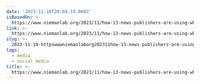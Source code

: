 ```yaml
---
date: '2023-11-10T20:04:19.000Z'
isBasedOn: >-
  https://www.niemanlab.org/2023/11/how-13-news-publishers-are-using-whatsapp-channels/
link: >-
  https://www.niemanlab.org/2023/11/how-13-news-publishers-are-using-whatsapp-channels/
slug: >-
  2023-11-10-httpswwwniemanlaborg202311how-13-news-publishers-are-using-whatsapp-channels
tags:
  - media
  - social media
title: >-
  https://www.niemanlab.org/2023/11/how-13-news-publishers-are-using-whatsapp-channels/
---
```


